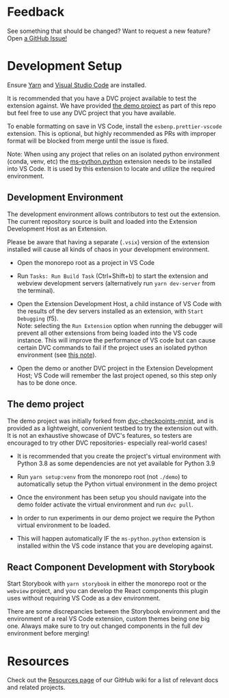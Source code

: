 # Feedback

See something that should be changed? Want to request a new feature? Open
[a GitHub Issue!](https://github.com/iterative/vscode-dvc/issues)

# Development Setup

Ensure [Yarn](https://yarnpkg.com/) and
[Visual Studio Code](https://code.visualstudio.com) are installed.

It is recommended that you have a DVC project available to test the extension
against. We have provided [the demo project](#the-demo-project) as part of this
repo but feel free to use any DVC project that you have available.

To enable formatting on save in VS Code, install the `esbenp.prettier-vscode`
extension. This is optional, but highly recommended as PRs with improper format
will be blocked from merge until the issue is fixed.

<a id='note'></a>

Note: When using any project that relies on an isolated python environment
(conda, venv, etc) the
[ms-python.python](https://github.com/Microsoft/vscode-python) extension needs
to be installed into VS Code. It is used by this extension to locate and utilize
the required environment.

## Development Environment

The development environment allows contributors to test out the extension. The
current repository source is built and loaded into the Extension Development
Host as an Extension.

Please be aware that having a separate (`.vsix`) version of the extension
installed will cause all kinds of chaos in your development environment.

- Open the monorepo root as a project in VS Code

- Run `Tasks: Run Build Task` (Ctrl+Shift+b) to start the extension and webview
  development servers (alternatively run `yarn dev-server` from the terminal).

- Open the Extension Development Host, a child instance of VS Code with the
  results of the dev servers installed as an extension, with `Start Debugging`
  (f5).  
  Note: selecting the `Run Extension` option when running the debugger will
  prevent all other extensions from being loaded into the VS code instance. This
  will improve the performance of VS code but can cause certain DVC commands to
  fail if the project uses an isolated python environment (see
  [this note](#note)).

- Open the demo or another DVC project in the Extension Development Host; VS
  Code will remember the last project opened, so this step only has to be done
  once.

## The demo project

The demo project was initially forked from
[dvc-checkpoints-mnist](https://github.com/iterative/dvc-checkpoints-mnist/tree/make_checkpoint),
and is provided as a lightweight, convenient testbed to try the extension out
with. It is not an exhaustive showcase of DVC's features, so testers are
encouraged to try other DVC repositories- especially real-world cases!

- It is recommended that you create the project's virtual environment with
  Python 3.8 as some dependencies are not yet available for Python 3.9

- Run `yarn setup:venv` from the monorepo root (not `./demo`) to automatically
  setup the Python virtual environment in the demo project

- Once the environment has been setup you should navigate into the demo folder
  activate the virtual environment and run `dvc pull`.

- In order to run experiments in our demo project we require the Python virtual
  environment to be loaded.

- This will happen automatically IF the `ms-python.python` extension is
  installed within the VS code instance that you are developing against.

## React Component Development with Storybook

Start Storybook with `yarn storybook` in either the monorepo root or the
`webview` project, and you can develop the React components this plugin uses
without requiring VS Code as a dev environment.

There are some discrepancies between the Storybook environment and the
environment of a real VS Code extension, custom themes being one big one. Always
make sure to try out changed components in the full dev environment before
merging!

# Resources

Check out the
[Resources page](https://github.com/iterative/vscode-dvc/wiki/Resources) of our
GitHub wiki for a list of relevant docs and related projects.
